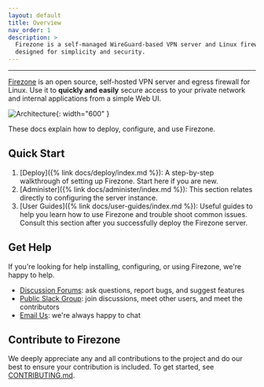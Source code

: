 ```yaml
---
layout: default
title: Overview
nav_order: 1
description: >
  Firezone is a self-managed WireGuard-based VPN server and Linux firewall
  designed for simplicity and security.
---
```


---

[Firezone](https://firez.one) is an open source, self-hosted VPN server and
egress firewall for Linux. Use it to **quickly and easily** secure access to
your private network and internal applications from a simple Web UI.

![Architecture](https://user-images.githubusercontent.com/52545545/147286088-08b0d11f-d81d-4622-8145-179071d2f0fb.png){: width="600" }

These docs explain how to deploy, configure, and use Firezone.

## Quick Start

1. [Deploy]({% link docs/deploy/index.md %}): A step-by-step walkthrough of
setting up Firezone. Start here if you are new.
1. [Administer]({% link docs/administer/index.md %}): This section relates
directly to configuring the server instance.
1. [User Guides]({% link docs/user-guides/index.md %}): Useful guides to help you
learn how to use Firezone and trouble shoot common issues. Consult this section
after you successfully deploy the Firezone server.

## Get Help

If you're looking for help installing, configuring, or using Firezone, we're
happy to help.

* [Discussion Forums](https://discourse.firez.one/): ask questions, report bugs,
and suggest features
* [Public Slack Group](https://join.slack.com/t/firezone-users/shared_invite/zt-111043zus-j1lP_jP5ohv52FhAayzT6w):
join discussions, meet other users, and meet the contributors
* [Email Us](mailto:team@firez.one): we're always happy to chat

## Contribute to Firezone

We deeply appreciate any and all contributions to the project and do our best to
ensure your contribution is included. To get started, see [CONTRIBUTING.md](https://github.com/firezone/firezone/blob/master/CONTRIBUTING.md).
